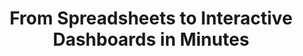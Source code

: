 ---
title: From Spreadsheets to Interactive Dashboards in Minutes
metaTags: >-
  <meta property="og:title" content="Unlock Your Spreadsheet’s Potential">
  <meta property="og:type" content="website">
  <meta property="og:image" content="https://visyond.com/img/thumbnails/Visyond%20homepage%20thumbnail%201200x628.png">
  <meta property="og:description" content="Augment your spreadsheets with interactive dashboards, scenarios, automated analytics, and reduce the risk of errors. ">
  <meta property="og:url" content="https://visyond.com">
  <meta name="description" content="Augment your spreadsheets with interactive dashboards, scenarios, automated analytics, and reduce the risk of errors">
topTitle: >-
  Unlock Your Spreadsheet’s Potential
topDescription: Augment your spreadsheets with interactive dashboards, scenarios, automated analytics, and reduce the risk of errors
FeaturesHeader: 'Be Productive, Insightful and in Control'
infoBlockFirst:
  - benefitsList:
      - text: >-
          Creating a dashboard is easy. Add output cells with decision metrics from your spreadsheet, add input cells, style them as sliders or dropdowns, throw in some charts, and your dashboard is ready to go!
      - text: >-
          Your spreadsheet is safe. Changing data on the dashboard does not change the spreadsheet.
      - text: >-
          Control who has access. Share only specific dashboards and scenarios with specific collaborators.
    descr: >-
      Create interactive dashboards powered by your spreadsheet, and securely share them online. Let your team or clients safely play with the numbers and reflect on scenarios without the risk of breaking the spreadsheet.
    infoVideo: /video/Share Insights with Spreadsheet-driven Dashboards - Visyond.mp4
    infoVideoPoster: /video/Share Insights with Spreadsheet-driven Dashboards - Visyond.jpg
    title: Get Insights with Interactive Dashboards
  - benefitsList:
      - text: >-
          Answer ‘what-if’ questions with Scenario Analysis.
      - text: >-
          Visualize the cells that change between scenarios with Scenario Waterfall Analysis.
      - text: >-
          Track assumptions and scenarios from your collaborators, and always know where the numbers are coming from.
      - text: >-
          Empower collaborators to test scenarios independently via interactive dashboards, shielding them from information overload.
    descr: >-
      Compare scenarios, create forecasts and update budget vs actual in real time during meetings or presentations, turning it into a truly collaborative experience.
    infoVideo: '/video/Create, Compare and Analyze Scenarios On-the-fly - Visyond.mp4'
    infoVideoPoster: '/video/Create, Compare and Analyze Scenarios On-the-fly - Visyond.jpg'
    title: 'Compare and Find Optimal Scenarios'
  - benefitsList:
      - text: Visualize the impact of important cells with Tornado Analysis.
      - text: Learn what really drives your decision metrics and see how sensitive your model is to changes with Sensitivity Analysis.   
      - text: Analyze risks with Monte Carlo simulations.
      - text: >-
          Get presentation-ready analysis charts and securely share them with collaborators.
      - text: >-
          Extend your collaborators’ analyses without anyone losing or corrupting data.
    descr: >-
      Analyze important decision metrics, and empower teams to self-serve and collaborate on analyses. All this - in a single platform that connects spreadsheets, analyses and dashboards.
    infoVideo: /video/Visualize the Impact of Important Business Drivers - Visyond.mp4
    infoVideoPoster: /video/Visualize the Impact of Important Business Drivers - Visyond.jpg
    title: Automate Sensitivities and Monte Carlo Simulations
  - benefitsList:
      - text: >-
          Hide the complexity of the spreadsheet behind easy-to-use interactive dashboards, exposing only relevant inputs collaborators can ‘play’ with.
      - text: >-
          Simplify data gathering by sharing data-entry worksheets with collaborators without exposing the rest of the spreadsheet.
    descr: >-
      Make collaboration easier and safer. Protect spreadsheets and dashboards from unwanted changes and unauthorized access by assigning roles to collaborators, and sharing only specific worksheets and dashboards with them.
    infoVideo: >-
      /video/Decide Who Sees and Interacts with Specific Worksheets and
      Dashboards - Visyond.mp4
    infoVideoPoster: >-
      /video/Decide Who Sees and Interacts with Specific Worksheets and
      Dashboards - Visyond.jpg
    title: Protect Your Data
  - benefitsList:
      - text: >-
          Find out if there’s something wrong with your model: identify the root causes of errors, and navigate the propagation chain.
      - text: Make your models easier to understand with natural language formulas.
      - text: Identify cell types and content at a glance (i.e., input, output, numbers, strings, boolean).
    descr: >-
      Make your spreadsheets error-proof. Get a bird’s-eye view of spreadsheet structure, detect root causes of errors and anomalies.   
    infoVideo: >-
      /video/Understand Model Structure, Detect Errors and Anomalies - Visyond.mp4
    infoVideoPoster: >-
      /video/Understand Model Structure, Detect Errors and Anomalies - Visyond.jpg
    title: Reduce the Risk of Errors
  - benefitsList:
      - text: >-
          Multiple assumptions can coexist in the same cell. The last added value does not overwrite the existing ones. Nobody, including the spreadsheet owner, can change data entered by others.
      - text: >-
          Visyond will track who added each assumption.
      - text: >-
          Share only specific worksheets and dashboards with specific people for better control over information flow and data privacy.
    descr: >-
      Track changes, improve data governance, and collaborate on spreadsheets, analyses and dashboards in a secure environment connecting teams together.
    infoVideo: /video/Track What Is Happening in Your Projects - Visyond.mp4
    infoVideoPoster: /video/Track What Is Happening in Your Projects - Visyond.jpg
    title: Control What Is Happening in Your Projects
  - benefitsList:
      - text: >-
          Automatically document the spreadsheet as you and your collaborators work on it.
    descr: >-
      Store your spreadsheet data — changes, scenarios, and comments— in the same environment where you create calculations, analyses and visualizations.
    infoVideo: /video/Organize Assumptions, Documents and Conversations In Cells - Visyond.mp4
    infoVideoPoster: >-
      /video/Organize Assumptions, Documents and Conversations In Cells -
      Visyond.jpg
    title: Keep Important Information at Your Fingertips
  - benefitsList:
      - text: >-
          Automate Balance Sheets, Income Statements and Cash Flow statements.
      - text: >-
          Customize reports according to your accounting standards.
      - text: >-
          Visyond will automatically calculate financial and management ratios.
      - text: >-
          The statements will remain up-to-date when you change the numbers in the spreadsheet.
      - text: >-
          If the forecasts detect that additional funding is required, Visyond will show how much debt and/or equity you need to raise.       
    descr: >-
      Generate always up-to-date, forward-looking financial statements from your spreadsheet. Just select relevant rows and columns, and Visyond will do the rest.
    infoVideo: /video/Auto-generate Financial Statements Driven by Your Model - Visyond.mp4
    infoVideoPoster: >-
      /video/Auto-generate Financial Statements Driven by Your Model -
      Visyond.jpg
    title: Automate Pro-Forma Financial Statements
StepsHeader: >-
      Get Started in 3 Simple Steps
StepsBlock:
  - descr: >-
      Import your Excel spreadsheet (or build one in Visyond) or [install our add-in](https://appsource.microsoft.com/en-us/product/office/WA200002940) to transform it into an interactive and collaborative decision-making platform.
    benefitsList:
      - text: >-
          Use your Excel skills and improve your performance without having to learn new menus and workflow.
      - text: >-
           No need for consultants, IT experts, or lengthy installations to start using the platform.
    infoVideo: /video/3 steps/Step 1 - Connect Your Spreadsheet.mp4
    infoVideoPoster: /video/3 steps/Step 1 - Connect Your Spreadsheet.jpg
    image: /img/home/step1.png
    title: 'Connect Your Spreadsheet'
    titlePrefix: '1'
  - descr: >-
      Select cells you want to analyze, and get presentation-ready Sensitivities, Scenarios, and Monte Carlo Simulations.  
    benefitsList:
      - text: >-    
          You don’t need to move data across many tools: Visyond’s analyses are integrated with the spreadsheets and dashboards.
      - text: >-
          Both Excel experts and novices will get things done quickly.
    infoVideo: /video/3 steps/Step 2 - Analyze with a Few Clicks.mp4
    infoVideoPoster: /video/3 steps/Step 2 - Analyze with a Few Clicks.jpg      
    image: /img/home/step2.png  
    title: 'Analyze with a Few Clicks'
    titlePrefix: '2'   
  - descr: >-
      Select cells and charts from the spreadsheet, add them to interactive dashboards, and securely share them.
    benefitsList:
      - text: >-
          Nobody can accidentally break the spreadsheet or obstruct the dashboard views of other collaborators.
      - text: >-
          Once created - always updated: Visyond’s dashboards require minimal to no maintenance.       
    infoVideo: /video/3 steps/Step 3 - Share Insights via Dashboards.mp4
    infoVideoPoster: /video/Step 3 - Share Insights via Dashboards.jpg    
    image: /img/home/step4.png
    title: 'Share Insights via Dashboards'
    titlePrefix: '3'   
visForHeader: 'Visyond Is for Everyone Who Makes Decisions Based on Spreadsheets'
functionTitle: Functions
caseTitle: Use Cases
industryTitle: Industries
functionList:
  - image: /img/home/visForColumn1/function2.png
    text: Analysts and Modelers
  - image: /img/home/visForColumn1/function1.png
    text: CxOs & Decision Makers
  - image: /img/home/visForColumn1/function3.png
    text: Sales & Communication
  - image: /img/home/visForColumn1/function4.png
    text: Consultants
caseList:
  - image: /img/home/visForColumn2/case1.png
    text: Risk Analysis & Simulations
  - image: /img/home/visForColumn2/case2.png
    text: Planning & Modelling
  - image: /img/home/visForColumn2/case3.png
    text: Budgeting & Forecasting
  - image: /img/home/visForColumn2/case4.png
    text: Financial Reporting
  - image: /img/home/visForColumn2/case5.png
    text: Investment Analysis
  - image: /img/home/visForColumn2/case6.png
    text: Scenario Analysis
industryList:
  - image: /img/home/visForColumn3/industry1.png
    text: Banking
  - image: /img/home/visForColumn3/industry5.png
    text: Management Consulting
  - image: /img/home/visForColumn3/industry2.png
    text: Financial Services
  - image: /img/home/visForColumn3/industry6.png
    text: Telecommunication
  - image: /img/home/visForColumn3/industry3.png
    text: Real Estate
  - image: /img/home/visForColumn3/industry4.png
    text: Insurance     
AddinCloudHeader: 'Work the Way You Like'
summary:
  - content: >-
      Get the Excel add-in if you want to use macros, other add-ins and cutting-edge Excel features, or to work with very large spreadsheets.
    title: Excel Add-in
    image: /img/home/excelAddinIcon.png
    buttonText: Get Add-in
    buttonLink: https://appsource.microsoft.com/en-us/product/office/WA200002940
  - content: >-
      Sign up for the cloud platform if you want advanced collaboration on spreadsheets, scenarios, analyses and interactive dashboards with secure, role- and object-based access control. 
    title: Cloud Platform
    image: /img/home/cloudPlatformIcon.png
    buttonText: Get Started
    buttonLink: /accounts/signup/
DemoStripTitle: Flexible. Familiar. Scalable.
DemoStripTitleButton: Get started
DemoStripTitleLink: /accounts/signup/
---